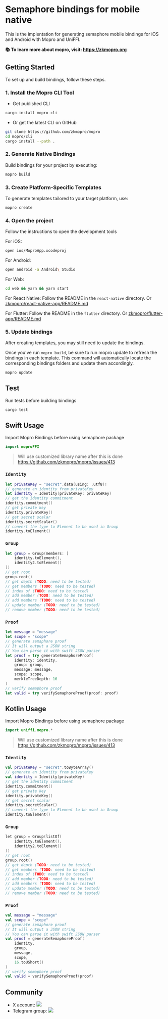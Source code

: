 # Semaphore bindings for mobile native

This is the implentation for generating semaphore mobile bindings for iOS and Android with Mopro and UniFFI.

**📚 To learn more about mopro, visit: https://zkmopro.org**

## Getting Started

To set up and build bindings, follow these steps.

### 1. Install the Mopro CLI Tool

-   Get published CLI

```sh
cargo install mopro-cli
```

-   Or get the latest CLI on GitHub

```sh
git clone https://github.com/zkmopro/mopro
cd mopro/cli
cargo install --path .
```

### 2. Generate Native Bindings

Build bindings for your project by executing:

```sh
mopro build
```

### 3. Create Platform-Specific Templates

To generate templates tailored to your target platform, use:

```sh
mopro create
```

### 4. Open the project

Follow the instructions to open the development tools

For iOS:

```sh
open ios/MoproApp.xcodeproj
```

For Android:

```sh
open android -a Android\ Studio
```

For Web:

```sh
cd web && yarn && yarn start
```

For React Native:
Follow the README in the `react-native` directory. Or [zkmopro/react-native-app/README.md](https://github.com/zkmopro/react-native-app/blob/main/README.md)

For Flutter:
Follow the README in the `flutter` directory. Or [zkmopro/flutter-app/README.md](https://github.com/zkmopro/flutter-app/blob/main/README.md)

### 5. Update bindings

After creating templates, you may still need to update the bindings.

Once you've run `mopro build`, be sure to run mopro update to refresh the bindings in each template. This command will automatically locate the corresponding bindings folders and update them accordingly.

```sh
mopro update
```

## Test

Run tests before building bindings

```sh
cargo test
```

## Swift Usage

Import Mopro Bindings before using semaphore package

```swift
import moproFFI
```

> Will use customized library name after this is done https://github.com/zkmopro/mopro/issues/413


### `Identity`

```swift
let privateKey = "secret".data(using: .utf8)!
// generate an identity from privateKey
let identity = Identity(privateKey: privateKey)
// get the identity commitment
identity.commitment()
// get private key
identity.privateKey()
// get secret scalar
identity.secretScalar()
// convert the type to Element to be used in Group
identity.toElement()
```

### `Group`

```swift
let group = Group(members: [
    identity.toElement(),
    identity2.toElement()
])
// get root
group.root()
// get depth (TODO: need to be tested)
// get members (TODO: need to be tested)
// index of (TODO: need to be tested)
// add member (TODO: need to be tested)
// add members (TODO: need to be tested)
// update member (TODO: need to be tested)
// remove member (TODO: need to be tested)
```

### `Proof`

```swift
let message = "message"
let scope = "scope"
// generate semaphore proof
// It will output a JSON string
// You can parse it with swift JSON parser
let proof = try generateSemaphoreProof(
    identity: identity,
    group: group,
    message: message,
    scope: scope,
    merkleTreeDepth: 16
)
// verify semaphore proof
let valid = try verifySemaphoreProof(proof: proof)
```

## Kotlin Usage

Import Mopro Bindings before using semaphore package

```kotlin
import uniffi.mopro.*
```

> Will use customized library name after this is done https://github.com/zkmopro/mopro/issues/413

### `Identity`

```kotlin
val privateKey = "secret".toByteArray()
// generate an identity from privateKey
val identity = Identity(privateKey)
// get the identity commitment
identity.commitment()
// get private key
identity.privateKey()
// get secret scalar
identity.secretScalar()
// convert the type to Element to be used in Group
identity.toElement()
```

### `Group`

```kotlin
let group = Group(listOf(
    identity.toElement(), 
    identity2.toElement()
))
// get root
group.root()
// get depth (TODO: need to be tested)
// get members (TODO: need to be tested)
// index of (TODO: need to be tested)
// add member (TODO: need to be tested)
// add members (TODO: need to be tested)
// update member (TODO: need to be tested)
// remove member (TODO: need to be tested)
```

### `Proof`

```kotlin
val message = "message"
val scope = "scope"
// generate semaphore proof
// It will output a JSON string
// You can parse it with swift JSON parser
val proof = generateSemaphoreProof(
    identity, 
    group, 
    message, 
    scope, 
    16.toUShort()
)
// verify semaphore proof
val valid = verifySemaphoreProof(proof)
```

## Community

-   X account: <a href="https://twitter.com/zkmopro"><img src="https://img.shields.io/twitter/follow/zkmopro?style=flat-square&logo=x&label=zkmopro"></a>
-   Telegram group: <a href="https://t.me/zkmopro"><img src="https://img.shields.io/badge/telegram-@zkmopro-blue.svg?style=flat-square&logo=telegram"></a>

